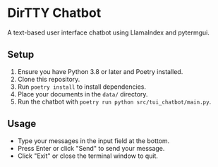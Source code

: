 # DirTTY Chatbot

A text-based user interface chatbot using LlamaIndex and pytermgui.

## Setup

1. Ensure you have Python 3.8 or later and Poetry installed.
2. Clone this repository.
3. Run `poetry install` to install dependencies.
4. Place your documents in the `data/` directory.
5. Run the chatbot with `poetry run python src/tui_chatbot/main.py`.

## Usage

- Type your messages in the input field at the bottom.
- Press Enter or click "Send" to send your message.
- Click "Exit" or close the terminal window to quit.